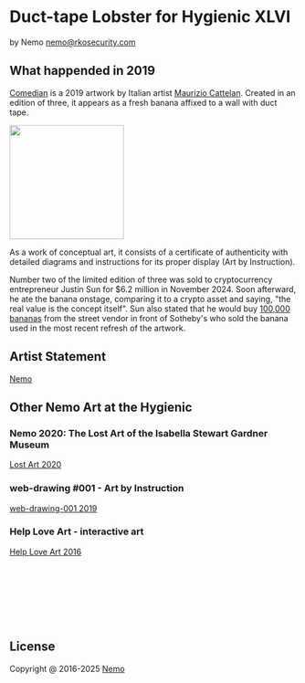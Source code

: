
# Duct-tape Lobster for Hygienic XLVI

by Nemo <nemo@rkosecurity.com>

## What happended in 2019

[Comedian](https://en.wikipedia.org/wiki/Comedian_(artwork)) is a 2019 artwork by Italian artist [Maurizio Cattelan](https://en.wikipedia.org/wiki/Maurizio_Cattelan). Created in an edition of three, it appears as a fresh banana affixed to a wall with duct tape. 

<img height="200" src="https://upload.wikimedia.org/wikipedia/en/d/d7/COMEDIAN_banana_artwork.jpg">

As a work of conceptual art, it consists of a certificate of authenticity with detailed diagrams and instructions for its proper display (Art by Instruction).

Number two of the limited edition of three was sold to cryptocurrency entrepreneur Justin Sun for $6.2 million in November 2024. Soon afterward, he ate the banana onstage, comparing it to a crypto asset and saying, "the real value is the concept itself". Sun also stated that he would buy [100,000 bananas](https://www.artnews.com/art-news/news/justin-sun-offers-to-buy-100000-bananas-from-fruit-vendor-1234725335/) from the street vendor in front of Sotheby's who sold the banana used in the most recent refresh of the artwork.

## Artist Statement
[Nemo](https://artist-nemo.github.io/web-drawing-001/nemo.html)

## Other Nemo Art at the Hygienic
### Nemo 2020: The Lost Art of the Isabella Stewart Gardner Museum

[Lost Art 2020](https://artist-nemo.github.io/lostart/)

### web-drawing #001 - Art by Instruction
[web-drawing-001 2019](https://artist-nemo.github.io/web-drawing-001/webdrawing001.html)

### Help Love Art - interactive art
[Help Love Art 2016](https://github.com/artist-nemo/web-drawing-001/commit/9ece976dbf445c6641b6db6ae7dd8e3587a8a169#diff-e3d0b1246dfad77da58aba7c42dd80508d5ceceb6049597880ba36cce3814ff6)

<br/>
<br/>
<br/>
<br/>
<br/>
<br/>

## License

Copyright @ 2016-2025 [Nemo](mailto://nemo@rkosecurity.com)

